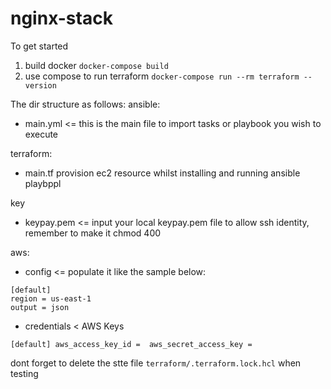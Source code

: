 # nginx-stack

To get started
1. build docker `docker-compose build`
2. use compose to run terraform
`docker-compose run --rm terraform --version`

The dir structure as follows:
ansible:
- main.yml   <= this is the main file to import tasks or playbook you wish to execute

terraform:
- main.tf provision ec2 resource whilst installing and running ansible playbppl

key
- keypay.pem   <= input your local keypay.pem file to allow ssh identity, remember to make it chmod 400

aws:
- config   <= populate it like the sample below:

````
[default]
region = us-east-1
output = json
````
- credentials    < AWS Keys

``
[default]
aws_access_key_id = 
aws_secret_access_key = 
``

dont forget to delete the stte file `terraform/.terraform.lock.hcl` when testing

